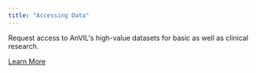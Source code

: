 ```yaml
---
title: "Accessing Data"
---
```


Request access to AnVIL's high-value datasets for basic as well as clinical research.

<go-arrow>[Learn More](/data/data-access/dbgap-access-guide)</go-arrow>
